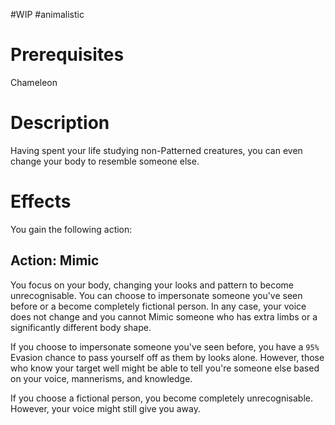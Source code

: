#WIP #animalistic

# Prerequisites

Chameleon

# Description

Having spent your life studying non-Patterned creatures, you can even change your body to resemble someone else.

# Effects

You gain the following action:

## Action: Mimic

You focus on your body, changing your looks and pattern to become unrecognisable. You can choose to impersonate someone you've seen before or a become completely fictional person. In any case, your voice does not change and you cannot Mimic someone who has extra limbs or a significantly different body shape.

If you choose to impersonate someone you've seen before, you have a `95%` Evasion chance to pass yourself off as them by looks alone. However, those who know your target well might be able to tell you're someone else based on your voice, mannerisms, and knowledge. 

If you choose a fictional person, you become completely unrecognisable. However, your voice might still give you away.